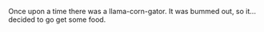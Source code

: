 Once upon a time there was a llama-corn-gator. It was bummed out, so it...
 decided to go get some food.

